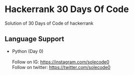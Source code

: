 # Hackerrank 30 Days Of Code
Solution of 30 Days of Code of hackerrank
## Language Support
- Python (Day 0)
</br></br>
Follow on IG: https://instagram.com/solecode0 </br>
Follow on twitter: https://twitter.com/solecode0
